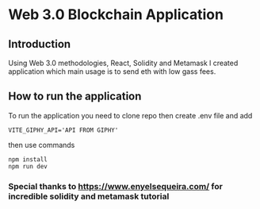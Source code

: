 #  Web 3.0 Blockchain Application

## Introduction

Using Web 3.0 methodologies, React, Solidity and Metamask l created application which main usage is to send eth with low gass fees.

## How to run the application
To run the application you need to clone repo then create .env file and add 

```
VITE_GIPHY_API='API FROM GIPHY'
```
then use commands

```
npm install
npm run dev
```


### Special thanks to https://www.enyelsequeira.com/ for incredible solidity and metamask tutorial 
